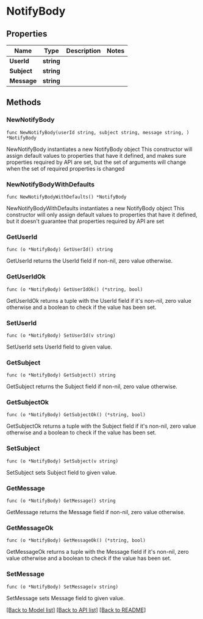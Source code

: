 # NotifyBody

## Properties

Name | Type | Description | Notes
------------ | ------------- | ------------- | -------------
**UserId** | **string** |  | 
**Subject** | **string** |  | 
**Message** | **string** |  | 

## Methods

### NewNotifyBody

`func NewNotifyBody(userId string, subject string, message string, ) *NotifyBody`

NewNotifyBody instantiates a new NotifyBody object
This constructor will assign default values to properties that have it defined,
and makes sure properties required by API are set, but the set of arguments
will change when the set of required properties is changed

### NewNotifyBodyWithDefaults

`func NewNotifyBodyWithDefaults() *NotifyBody`

NewNotifyBodyWithDefaults instantiates a new NotifyBody object
This constructor will only assign default values to properties that have it defined,
but it doesn't guarantee that properties required by API are set

### GetUserId

`func (o *NotifyBody) GetUserId() string`

GetUserId returns the UserId field if non-nil, zero value otherwise.

### GetUserIdOk

`func (o *NotifyBody) GetUserIdOk() (*string, bool)`

GetUserIdOk returns a tuple with the UserId field if it's non-nil, zero value otherwise
and a boolean to check if the value has been set.

### SetUserId

`func (o *NotifyBody) SetUserId(v string)`

SetUserId sets UserId field to given value.


### GetSubject

`func (o *NotifyBody) GetSubject() string`

GetSubject returns the Subject field if non-nil, zero value otherwise.

### GetSubjectOk

`func (o *NotifyBody) GetSubjectOk() (*string, bool)`

GetSubjectOk returns a tuple with the Subject field if it's non-nil, zero value otherwise
and a boolean to check if the value has been set.

### SetSubject

`func (o *NotifyBody) SetSubject(v string)`

SetSubject sets Subject field to given value.


### GetMessage

`func (o *NotifyBody) GetMessage() string`

GetMessage returns the Message field if non-nil, zero value otherwise.

### GetMessageOk

`func (o *NotifyBody) GetMessageOk() (*string, bool)`

GetMessageOk returns a tuple with the Message field if it's non-nil, zero value otherwise
and a boolean to check if the value has been set.

### SetMessage

`func (o *NotifyBody) SetMessage(v string)`

SetMessage sets Message field to given value.



[[Back to Model list]](../README.md#documentation-for-models) [[Back to API list]](../README.md#documentation-for-api-endpoints) [[Back to README]](../README.md)


